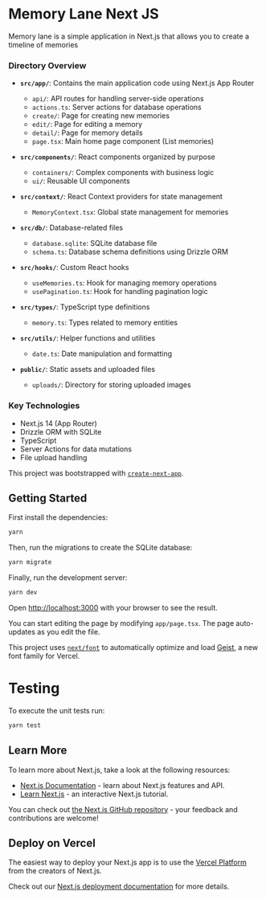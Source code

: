 # Memory Lane Next JS

Memory lane is a simple application in Next.js that allows you to create a timeline of memories

### Directory Overview

- **`src/app/`**: Contains the main application code using Next.js App Router

  - `api/`: API routes for handling server-side operations
  - `actions.ts`: Server actions for database operations
  - `create/`: Page for creating new memories
  - `edit/`: Page for editing a memory
  - `detail/`: Page for memory details
  - `page.tsx`: Main home page component (List memories)

- **`src/components/`**: React components organized by purpose

  - `containers/`: Complex components with business logic
  - `ui/`: Reusable UI components

- **`src/context/`**: React Context providers for state management

  - `MemoryContext.tsx`: Global state management for memories

- **`src/db/`**: Database-related files

  - `database.sqlite`: SQLite database file
  - `schema.ts`: Database schema definitions using Drizzle ORM

- **`src/hooks/`**: Custom React hooks

  - `useMemories.ts`: Hook for managing memory operations
  - `usePagination.ts`: Hook for handling pagination logic

- **`src/types/`**: TypeScript type definitions
  - `memory.ts`: Types related to memory entities

- **`src/utils/`**: Helper functions and utilities
  - `date.ts`: Date manipulation and formatting

- **`public/`**: Static assets and uploaded files
  - `uploads/`: Directory for storing uploaded images

### Key Technologies

- Next.js 14 (App Router)
- Drizzle ORM with SQLite
- TypeScript
- Server Actions for data mutations
- File upload handling

This project was bootstrapped with [`create-next-app`](https://nextjs.org/docs/app/api-reference/cli/create-next-app).

## Getting Started

First install the dependencies:

```bash
yarn
```

Then, run the migrations to create the SQLite database:

```bash
yarn migrate
```

Finally, run the development server:

```bash
yarn dev
```

Open [http://localhost:3000](http://localhost:3000) with your browser to see the result.

You can start editing the page by modifying `app/page.tsx`. The page auto-updates as you edit the file.

This project uses [`next/font`](https://nextjs.org/docs/app/building-your-application/optimizing/fonts) to automatically optimize and load [Geist](https://vercel.com/font), a new font family for Vercel.

# Testing

To execute the unit tests run:

```bash
yarn test
```

## Learn More

To learn more about Next.js, take a look at the following resources:

- [Next.js Documentation](https://nextjs.org/docs) - learn about Next.js features and API.
- [Learn Next.js](https://nextjs.org/learn) - an interactive Next.js tutorial.

You can check out [the Next.js GitHub repository](https://github.com/vercel/next.js) - your feedback and contributions are welcome!

## Deploy on Vercel

The easiest way to deploy your Next.js app is to use the [Vercel Platform](https://vercel.com/new?utm_medium=default-template&filter=next.js&utm_source=create-next-app&utm_campaign=create-next-app-readme) from the creators of Next.js.

Check out our [Next.js deployment documentation](https://nextjs.org/docs/app/building-your-application/deploying) for more details.

